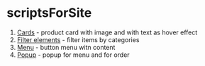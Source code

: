 # scriptsForSite
1. [Cards](https://alsousha.github.io/scriptsForSite/cards/index.html) - product card with image and with text as hover effect
2. [Filter elements](https://alsousha.github.io/scriptsForSite/filterElem/index.html) - filter items by categories
3. [Menu](https://alsousha.github.io/scriptsForSite/leftSidebar/left_sidebar.html) - button menu witn content
4. [Popup](https://alsousha.github.io/scriptsForSite/popup/index.html) - popup for menu and for order
